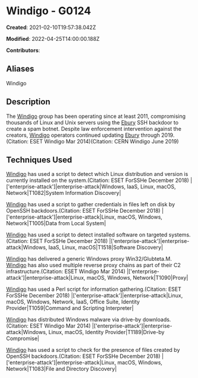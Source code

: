 # Windigo - G0124

**Created**: 2021-02-10T19:57:38.042Z

**Modified**: 2022-04-25T14:00:00.188Z

**Contributors**: 

## Aliases

Windigo

## Description

The [Windigo](https://attack.mitre.org/groups/G0124) group has been operating since at least 2011, compromising thousands of Linux and Unix servers using the [Ebury](https://attack.mitre.org/software/S0377) SSH backdoor to create a spam botnet. Despite law enforcement intervention against the creators, [Windigo](https://attack.mitre.org/groups/G0124) operators continued updating [Ebury](https://attack.mitre.org/software/S0377) through 2019.(Citation: ESET Windigo Mar 2014)(Citation: CERN Windigo June 2019)

## Techniques Used


[Windigo](https://attack.mitre.org/groups/G0124) has used a script to detect which Linux distribution and version is currently installed on the system.(Citation: ESET ForSSHe December 2018)
|['enterprise-attack']|enterprise-attack|Windows, IaaS, Linux, macOS, Network|T1082|System Information Discovery|


[Windigo](https://attack.mitre.org/groups/G0124) has used a script to gather credentials in files left on disk by OpenSSH backdoors.(Citation: ESET ForSSHe December 2018)
|['enterprise-attack']|enterprise-attack|Linux, macOS, Windows, Network|T1005|Data from Local System|


[Windigo](https://attack.mitre.org/groups/G0124) has used a script to detect installed software on targeted systems.(Citation: ESET ForSSHe December 2018)
|['enterprise-attack']|enterprise-attack|Windows, IaaS, Linux, macOS|T1518|Software Discovery|


[Windigo](https://attack.mitre.org/groups/G0124) has delivered a generic Windows proxy Win32/Glubteta.M. [Windigo](https://attack.mitre.org/groups/G0124) has also used multiple reverse proxy chains as part of their C2 infrastructure.(Citation: ESET Windigo Mar 2014)
|['enterprise-attack']|enterprise-attack|Linux, macOS, Windows, Network|T1090|Proxy|


[Windigo](https://attack.mitre.org/groups/G0124) has used a Perl script for information gathering.(Citation: ESET ForSSHe December 2018)
|['enterprise-attack']|enterprise-attack|Linux, macOS, Windows, Network, IaaS, Office Suite, Identity Provider|T1059|Command and Scripting Interpreter|


[Windigo](https://attack.mitre.org/groups/G0124) has distributed Windows malware via drive-by downloads.(Citation: ESET Windigo Mar 2014)
|['enterprise-attack']|enterprise-attack|Windows, Linux, macOS, Identity Provider|T1189|Drive-by Compromise|


[Windigo](https://attack.mitre.org/groups/G0124) has used a script to check for the presence of files created by OpenSSH backdoors.(Citation: ESET ForSSHe December 2018)
|['enterprise-attack']|enterprise-attack|Linux, macOS, Windows, Network|T1083|File and Directory Discovery|

